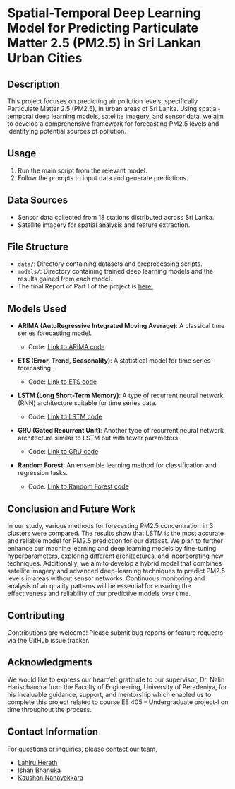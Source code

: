 # Spatial-Temporal Deep Learning Model for Predicting Particulate Matter 2.5 (PM2.5) in Sri Lankan Urban Cities

## Description
This project focuses on predicting air pollution levels, specifically Particulate Matter 2.5 (PM2.5), in urban areas of Sri Lanka. Using spatial-temporal deep learning models, satellite imagery, and sensor data, we aim to develop a comprehensive framework for forecasting PM2.5 levels and identifying potential sources of pollution.

## Usage
1. Run the main script from the relevant model.
2. Follow the prompts to input data and generate predictions.

## Data Sources
- Sensor data collected from 18 stations distributed across Sri Lanka.
- Satellite imagery for spatial analysis and feature extraction.

## File Structure
- `data/`: Directory containing datasets and preprocessing scripts.
- `models/`: Directory containing trained deep learning models and the results gained from each model.
- The final Report of Part I of the project is [here.](https://github.com/IshanBhanuka/FYP-DeepLearningmodel-for-PM2.5/blob/main/G11_EE_405_Report.pdf)

## Models Used
- **ARIMA (AutoRegressive Integrated Moving Average)**: A classical time series forecasting model.
  - Code: [Link to ARIMA code](https://github.com/IshanBhanuka/FYP-DeepLearningmodel-for-PM2.5/blob/main/Model/ARIMA%202%2C1%2C1/Cluster%201/ARIMA%20model%202%2C1%2C1%20cluster%201.ipynb)

- **ETS (Error, Trend, Seasonality)**: A statistical model for time series forecasting.
  - Code: [Link to ETS code](https://github.com/IshanBhanuka/FYP-DeepLearningmodel-for-PM2.5/blob/main/Model/ETS/Cluster%201/ETS%20model%20prediction%20cl1.ipynb)

- **LSTM (Long Short-Term Memory)**: A type of recurrent neural network (RNN) architecture suitable for time series data.
  - Code: [Link to LSTM code](https://github.com/IshanBhanuka/FYP-DeepLearningmodel-for-PM2.5/blob/main/Model/LSTM/LSTM_cluster1_ver3.ipynb)
    
- **GRU (Gated Recurrent Unit)**: Another type of recurrent neural network architecture similar to LSTM but with fewer parameters.
  - Code: [Link to GRU code](/models/gru.py)

- **Random Forest**: An ensemble learning method for classification and regression tasks.
  - Code: [Link to Random Forest code](https://github.com/IshanBhanuka/FYP-DeepLearningmodel-for-PM2.5/blob/main/Model/Random%20Forest/Cluster%201/randomforest%20cl1%20.ipynb)


## Conclusion and Future Work
In our study, various methods for forecasting PM2.5 concentration in 3 clusters were compared. The results show that LSTM is the most accurate and reliable model for PM2.5 prediction for our dataset. We plan to further enhance our machine learning and deep learning models by fine-tuning hyperparameters, exploring different architectures, and incorporating new techniques. Additionally, we aim to develop a hybrid model that combines satellite imagery and advanced deep-learning techniques to predict PM2.5 levels in areas without sensor networks. Continuous monitoring and analysis of air quality patterns will be essential for ensuring the effectiveness and reliability of our predictive models over time.


## Contributing
Contributions are welcome! Please submit bug reports or feature requests via the GitHub issue tracker.


## Acknowledgments
We would like to express our heartfelt gratitude to our supervisor, Dr. Nalin 
Harischandra from the Faculty of Engineering, University of Peradeniya, for his invaluable 
guidance, support, and mentorship which enabled us to complete this project related to course EE 405 – Undergraduate 
project-I on time throughout the process.

## Contact Information
For questions or inquiries, please contact our team,
- [Lahiru Herath](mailto:e18132@eng.pdn.ac.lk)
- [Ishan Bhanuka](https://github.com/IshanBhanuka)
- [Kaushan Nanayakkara](mailto:e18216@eng.pdn.ac.lk)
